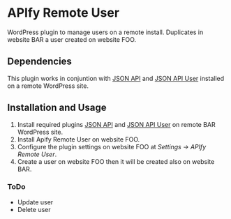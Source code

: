 # APIfy Remote User
WordPress plugin to manage users on a remote install. Duplicates in website BAR a user created on website FOO.

## Dependencies

This plugin works in conjuntion with [JSON API](https://wordpress.org/plugins/json-api/) and [JSON API User](https://wordpress.org/plugins/json-api-user/) installed on a remote WordPress site.

## Installation and Usage

1. Install required plugins [JSON API](https://wordpress.org/plugins/json-api/) and [JSON API User](https://wordpress.org/plugins/json-api-user/) on remote BAR WordPress site.
2. Install Apify Remote User on website FOO.
3. Configure the plugin settings on website FOO at *Settings -> APIfy Remote User*.
4. Create a user on website FOO then it will be created also on website BAR.

### ToDo
- Update user
- Delete user
